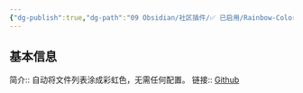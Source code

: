 ```yaml
---
{"dg-publish":true,"dg-path":"09 Obsidian/社区插件/✅ 已启用/Rainbow-Colored Sidebar.md","permalink":"/09 Obsidian/社区插件/✅ 已启用/Rainbow-Colored Sidebar/","noteIcon":"dg-note-icon","created":"2025-07-31","updated":"2025-07-31"}
---
```



## 基本信息

简介:: 自动将文件列表涂成彩虹色，无需任何配置。
链接:: [Github](https://github.com/Kovah/obsidian-rainbow-colored-sidebar)